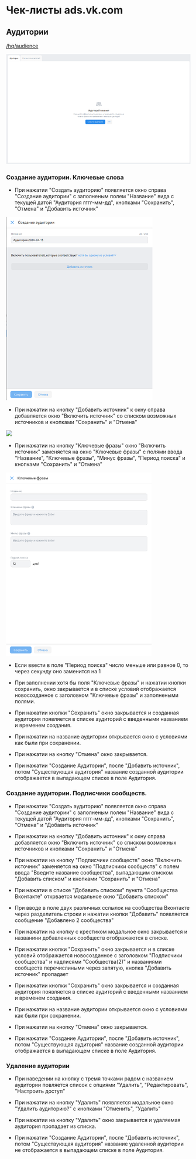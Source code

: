 # Чек-листы ads.vk.com

## Аудитории
[/hq/audience](https://ads.vk.com/hq/audience)

<img src="pics/auditories.png" style="height: 300px;"/>

### Создание аудитории. Ключевые слова

- При нажатии "Создать аудиторию" появляется окно справа "Создание аудитории" c заполненым полем "Название" вида с текущей датой "Аудитория гггг-мм-дд", кнопками "Сохранить", "Отмена" и "Добавить источник"

<img src="pics/create_auditory.png" style="height: 500px;"/>

- При нажатии на кнопку "Добавить источник" к окну справа добавляется окно "Включить источник" со списком возможных источников и кнопками "Сохранить" и "Отмена"

<image src="https://github.com/wergit13/homework-3-spring-2024/assets/102697969/d5e67392-db66-4b6d-99e7-cc58dbb5c273" style="height: 500px;"/>

- При нажатии на кнопку "Ключевые фразы" окно "Включить источник" заменяется на окно "Ключевые фразы" с полями ввода "Название", "Ключевые фразы", "Минус фразы", "Период поиска" и кнопками "Сохранить" и "Отмена"

<img src="pics/key_words.png" style="height: 500px;"/>

- Если ввести в поле "Период поиска" число меньше или равное 0, то через секунду оно заменится на 1

- При заполнении хотя бы поля "Ключевые фразы" и нажатии кнопки сохранить, окно закрывается и в списке условий отображается новосозданное с заголовком "Ключевые фразы" и заполнеными полями.

- При нажатии кнопки "Сохранить" окно закрывается и созданная аудитория появляется в списке аудиторий с введенными названием и временем создания.

- При нажатии на название аудитории открывается окно с условиями как были при сохранении.
 
- При нажатии на кнопку "Отмена" окно закрывается.

- При нажатии "Создание Аудитории", после "Добавить источник", потом "Существующая аудитория" название созданной аудитории отображается в выпадающем списке в поле Аудитория.


### Создание аудитории. Подписчики сообществ.

- При нажатии "Создать аудиторию" появляется окно справа "Создание аудитории" c заполненым полем "Название" вида с текущей датой "Аудитория гггг-мм-дд", кнопками "Сохранить", "Отмена" и "Добавить источник"

- При нажатии на кнопку "Добавить источник" к окну справа добавляется окно "Включить источник" со списком возможных источников и кнопками "Сохранить" и "Отмена"

- При нажатии на кнопку "Подписчики сообществ" окно "Включить источник" заменяется на окно "Подписчики сообществ" с полем ввода "Введите название сообщества", выпадающим списком "Добавить списком" и кнопками "Сохранить" и "Отмена"

- При нажатии в списке "Добавить списком" пункта "Сообщества Вконтакте" открвается модальное окно "Добавить списком"

- При вводе в поле двух различных сслылок на сообщества Вконтакте через разделитель строки и нажатии кнопки "Добавить" появляется сообщение "Добавлено 2 сообщества"

- При нажатии на кнопку с крестиком модальное окно закрывается и названини добавленных сообществ отображаются в списке.

- При нажатии кнопки "Сохранить" окно закрывается и в списке условий отображается новосозданное с заголовком "Подписчики сообщества" и надписями "Сообщества(2)" и названиями сообществ перечислиными через запятую, кнопка "Добавить источник" пропадает 

- При нажатии кнопки "Сохранить" окно закрывается и созданная аудитория появляется в списке аудиторий с введенными названием и временем создания.
  
- При нажатии на название аудитории открывается окно с условиями как были при сохранении.
 
- При нажатии на кнопку "Отмена" окно закрывается.

- При нажатии "Создание Аудитории", после "Добавить источник", потом "Существующая аудитория" название созданной аудитории отображается в выпадающем списке в поле Аудитория.

### Удаление аудитории

- При наведении на кнопку с тремя точками радом с названием аудитории повляется список с опциями "Удалить", "Редактировать", "Настроить доступ"

- При нажатии на кнопку "Удалить" появляется модальное окно "Удалить аудиторию?" с кнопками "Отменить", "Удалить"

- При нажатии на кнопку "Удалить" окно закрывается и удаляемая аудитория пропадает из списка.

- При нажатии "Создание Аудитории", после "Добавить источник", потом "Существующая аудитория" название удаленной аудитории не отображается в выпадающем списке в поле Аудитория.
